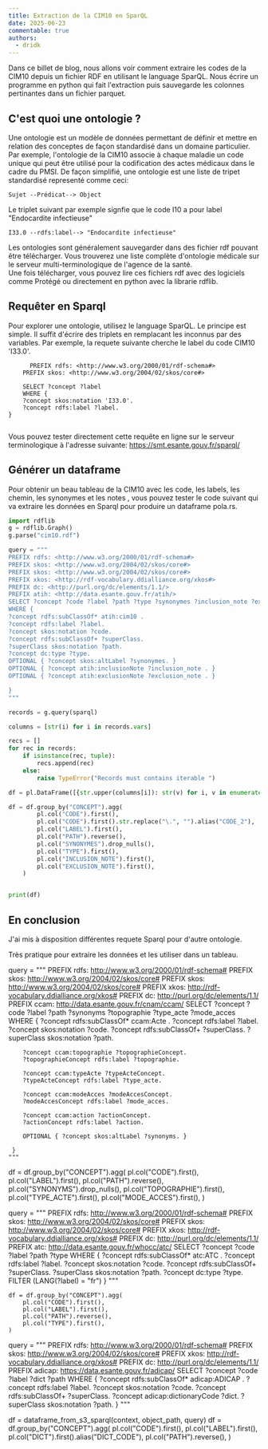```yaml
---
title: Extraction de la CIM10 en SparQL
date: 2025-06-23
commentable: true
authors:
  - dridk
---
```


Dans ce billet de blog, nous allons voir comment extraire les codes de la CIM10 depuis un 
fichier RDF en utilisant le language SparQL. Nous écrire un programme en python qui fait l'extraction puis sauvegarde les colonnes pertinantes dans un fichier parquet.


## C'est quoi une ontologie ? 

Une ontologie est un modèle de données permettant de définir et mettre en relation des conceptes de façon standardisé dans un domaine particulier.  
Par exemple, l'ontologie de la CIM10 associe à chaque maladie un code unique qui peut être utilisé pour la codification des actes médicaux dans le cadre du PMSI.
De façon simplifié, une ontologie est une liste de tripet standardisé representé comme ceci: 

```
Sujet --Prédicat--> Object
```

Le triplet suivant par exemple signfie que le code I10 a pour label "Endocardite infectieuse"

```
I33.0 --rdfs:label--> "Endocardite infectieuse"
```

Les ontologies sont généralement sauvegarder dans des fichier rdf pouvant être télécharger.
Vous trouverez une liste complète d'ontologie médicale sur le serveur multi-terminologique de l'agence de la santé.  
Une fois télécharger, vous pouvez lire ces fichiers rdf avec des logiciels comme Protégé ou directement en python avec la librarie rdflib.

## Requêter en Sparql 

Pour explorer une ontologie, utilisez le language SparQL. Le principe est simple. Il suffit d'écrire des triplets en remplacant les inconnus par des variables.
Par exemple, la requete suivante cherche le label du code CIM10 'I33.0'.

```sparql
	  PREFIX rdfs: <http://www.w3.org/2000/01/rdf-schema#>
    PREFIX skos: <http://www.w3.org/2004/02/skos/core#>

    SELECT ?concept ?label
    WHERE {
    ?concept skos:notation 'I33.0'.
    ?concept rdfs:label ?label.
}


```

Vous pouvez tester directement cette requête en ligne sur le serveur terminologique à l'adresse suivante: https://smt.esante.gouv.fr/sparql/



## Générer un dataframe 

Pour obtenir un beau tableau de la CIM10 avec les code, les labels, les chemin, les synonymes et les notes , vous pouvez tester le code suivant qui va extraire les données en Sparql 
pour produire un dataframe pola.rs. 

```python
import rdflib
g = rdflib.Graph()
g.parse("cim10.rdf")

query = """
PREFIX rdfs: <http://www.w3.org/2000/01/rdf-schema#>
PREFIX skos: <http://www.w3.org/2004/02/skos/core#>
PREFIX skos: <http://www.w3.org/2004/02/skos/core#>
PREFIX xkos: <http://rdf-vocabulary.ddialliance.org/xkos#>
PREFIX dc: <http://purl.org/dc/elements/1.1/>
PREFIX atih: <http://data.esante.gouv.fr/atih/>
SELECT ?concept ?code ?label ?path ?type ?synonymes ?inclusion_note ?exclusion_note
WHERE {
?concept rdfs:subClassOf* atih:cim10 .
?concept rdfs:label ?label.
?concept skos:notation ?code.
?concept rdfs:subClassOf+ ?superClass.
?superClass skos:notation ?path.
?concept dc:type ?type.
OPTIONAL { ?concept skos:altLabel ?synonymes. }
OPTIONAL { ?concept atih:inclusionNote ?inclusion_note . }
OPTIONAL { ?concept atih:exclusionNote ?exclusion_note . }

}
"""

records = g.query(sparql)

columns = [str(i) for i in records.vars]

recs = []
for rec in records:
    if isinstance(rec, tuple):
        recs.append(rec)
    else:
        raise TypeError("Records must contains iterable ")

df = pl.DataFrame([{str.upper(columns[i]): str(v) for i, v in enumerate(rec)} for rec in recs])

df = df.group_by("CONCEPT").agg(
        pl.col("CODE").first(),
        pl.col("CODE").first().str.replace("\.", "").alias("CODE_2"),
        pl.col("LABEL").first(),
        pl.col("PATH").reverse(),
        pl.col("SYNONYMES").drop_nulls(),
        pl.col("TYPE").first(),
        pl.col("INCLUSION_NOTE").first(),
        pl.col("EXCLUSION_NOTE").first(),
    )


print(df)

```


## En conclusion 

J'ai mis à disposition différentes requete Sparql pour d'autre ontologie. 



Très pratique pour extraire les données et les utiliser dans un tableau.

 query = """
        PREFIX rdfs: <http://www.w3.org/2000/01/rdf-schema#>
        PREFIX skos: <http://www.w3.org/2004/02/skos/core#>
        PREFIX skos: <http://www.w3.org/2004/02/skos/core#>
        PREFIX xkos: <http://rdf-vocabulary.ddialliance.org/xkos#>
        PREFIX dc: <http://purl.org/dc/elements/1.1/>
        PREFIX ccam: <http://data.esante.gouv.fr/cnam/ccam/>
        SELECT ?concept ?code ?label ?path ?synonyms ?topographie ?type_acte ?mode_acces
        WHERE {
        ?concept rdfs:subClassOf* ccam:Acte .
        ?concept rdfs:label ?label.
        ?concept skos:notation ?code.
        ?concept rdfs:subClassOf+ ?superClass.
        ?superClass skos:notation ?path.

        ?concept ccam:topographie ?topographieConcept.
        ?topographieConcept rdfs:label ?topographie.

        ?concept ccam:typeActe ?typeActeConcept.
        ?typeActeConcept rdfs:label ?type_acte.

        ?concept ccam:modeAcces ?modeAccesConcept.
        ?modeAccesConcept rdfs:label ?mode_acces.

        ?concept ccam:action ?actionConcept.
        ?actionConcept rdfs:label ?action.

        OPTIONAL { ?concept skos:altLabel ?synonyms. }

     }
    """

  df = df.group_by("CONCEPT").agg(
        pl.col("CODE").first(),
        pl.col("LABEL").first(),
        pl.col("PATH").reverse(),
        pl.col("SYNONYMS").drop_nulls(),
        pl.col("TOPOGRAPHIE").first(),
        pl.col("TYPE_ACTE").first(),
        pl.col("MODE_ACCES").first(),
    )



 query = """
    PREFIX rdfs: <http://www.w3.org/2000/01/rdf-schema#>
    PREFIX skos: <http://www.w3.org/2004/02/skos/core#>
    PREFIX skos: <http://www.w3.org/2004/02/skos/core#>
    PREFIX xkos: <http://rdf-vocabulary.ddialliance.org/xkos#>
    PREFIX dc: <http://purl.org/dc/elements/1.1/>
    PREFIX atc: <http://data.esante.gouv.fr/whocc/atc/>
    SELECT ?concept ?code ?label ?path  ?type
    WHERE {
    ?concept rdfs:subClassOf* atc:ATC .
    ?concept rdfs:label ?label.
    ?concept skos:notation ?code.
    ?concept rdfs:subClassOf+ ?superClass.
    ?superClass skos:notation ?path.
    ?concept dc:type ?type.
    FILTER (LANG(?label) = "fr")
    }
    """


    df = df.group_by("CONCEPT").agg(
        pl.col("CODE").first(),
        pl.col("LABEL").first(),
        pl.col("PATH").reverse(),
        pl.col("TYPE").first(),
    )

    

 query = """
    PREFIX rdfs: <http://www.w3.org/2000/01/rdf-schema#>
    PREFIX skos: <http://www.w3.org/2004/02/skos/core#>
    PREFIX xkos: <http://rdf-vocabulary.ddialliance.org/xkos#>
    PREFIX dc: <http://purl.org/dc/elements/1.1/>
    PREFIX adicap: <https://data.esante.gouv.fr/adicap/>
    SELECT ?concept ?code ?label ?dict ?path
    WHERE {
    ?concept rdfs:subClassOf* adicap:ADICAP .
    ?concept rdfs:label ?label.
    ?concept skos:notation ?code.
    ?concept rdfs:subClassOf+ ?superClass.
        ?concept adicap:dictionaryCode ?dict.
    ?superClass skos:notation ?path.
    }
    """

  df = dataframe_from_s3_sparql(context, object_path, query)
    df = df.group_by("CONCEPT").agg(
        pl.col("CODE").first(),
        pl.col("LABEL").first(),
        pl.col("DICT").first().alias("DICT_CODE"),
        pl.col("PATH").reverse(),
    )








